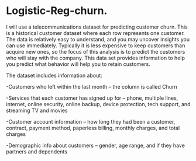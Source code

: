 # Logistic-Reg-churn.
I will use a telecommunications dataset for predicting customer churn. This is a historical customer dataset where each row represents one customer. The data is relatively easy to understand, and you may uncover insights you can use immediately. Typically it is less expensive to keep customers than acquire new ones, so the focus of this analysis is to predict the customers who will stay with the company.
This data set provides information to help you predict what behavior will help you to retain customers.

The dataset includes information about:

-Customers who left within the last month – the column is called Churn

-Services that each customer has signed up for – phone, multiple lines, internet, online security, online backup, device protection, tech support, and streaming TV and movies

-Customer account information – how long they had been a customer, contract, payment method, paperless billing, monthly charges, and total charges

-Demographic info about customers – gender, age range, and if they have partners and dependents
